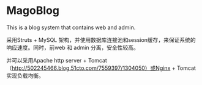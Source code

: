 MagoBlog
========

This is a blog system that contains web and admin.

采用Struts + MySQL 架构，并使用数据库连接池和session缓存，来保证系统的响应速度。同时，前web 和 admin 分离，安全性较高。

并可以采用Apache http server + Tomcat（http://502245466.blog.51cto.com/7559397/1304050）或Nginx + Tomcat实现负载均衡。
